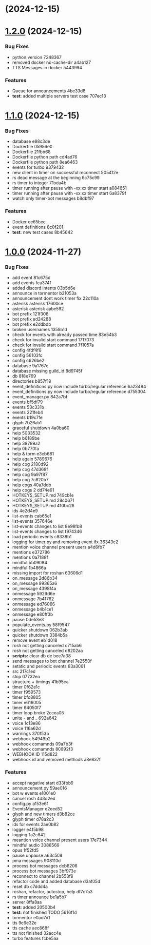 # [](/compare/v1.2.0...v) (2024-12-15)



# [1.2.0](/compare/v1.1.0...v1.2.0) (2024-12-15)


### Bug Fixes

* python version 7248367
* removed docker no-cache-dir a4ab127
* TTS Messages in docker 5443994


### Features

* Queue for announcements 4be33d8
* **test:** added multiple servers test case 707ec13



# [1.1.0](/compare/v1.0.0...v1.1.0) (2024-12-15)


### Bug Fixes

* database e98c3de
* Dockerfile 05956e0
* Dockerfile 21fbb68
* Dockerfile python path cd4ad76
* Dockerfile python path 8ea6463
* events for turbo 9379432
* new client in timer on successful reconnect 505412e
* rs dead message at the beginning 6c75c99
* rs timer to integer 71bda4b
* timer running after pause with -xx:xx timer start a084651
* timer running after pause with -xx:xx timer start 6a8379f
* watch only timer-bot messages b8dbf97


### Features

* Docker ee65bec
* event definitions 8c0f201
* **test:** new test cases 8b45642



# [1.0.0](/compare/e1001e0e4720ad041b39684789f0ccae71ccd344...v1.0.0) (2024-11-27)


### Bug Fixes

* add event 81c675d
* add events fea3741
* added discord intents 03b5d6e
* announce in tormentor b21053a
* announcement dont work timer fix 22c110a
* asterisk asterisk 17600ce
* asterisk asterisk aabe582
* bot prefix 121f308
* bot prefix ad24288
* bot prefix e2ddbdb
* broken usernames 1359a1d
* check for events with already passed time 83e54b3
* check for invalid start command 1717073
* check for invalid start command 7f1057a
* config 4fdf4f6
* config 56103fc
* config c626be2
* database 9a1767e
* database missing guild_id 8d9745f
* db 818e769
* directories b857f19
* event_definitions.py now include turbo/regular reference 6a23484
* event_definitions.py now include turbo/regular reference d755304
* event_manager.py 842a7bf
* events bf5df79
* events 53c331b
* events 221feb4
* events b19c7fe
* glyph 7b26ab1
* graceful shutdown 4a0ba60
* help 5033532
* help b6189be
* help 38799a2
* help 0b770fa
* help & torm e3cb681
* help again 5789676
* help cog 2180d92
* help cog 47d368f
* help cog 9a97f87
* help cog 7c820b7
* help cogs 40a7ddb
* help cogs 2 dd74e91
* HOTKEYS_SETUP.md 749cb1e
* HOTKEYS_SETUP.md 28c0671
* HOTKEYS_SETUP.md 410bc28
* ids 4e2d4e9
* list-events cab65e1
* list-events 357646e
* list-events changes to list 8e98fb8
* list-events changes to list f974346
* load periodic events c8338b1
* logging for timer.py and removing event ifx 36343c2
* mention voice channel present users a4d6fb7
* mentions e372786
* mentions 0a7188f
* mindful bb09084
* mindful 1b4866a
* missing import for roshan 63606d1
* on_message 2d86b34
* on_message 99365a6
* on_message 4398f4a
* onmessage 5929d6e
* onmessage 7b41762
* onmessage ed76066
* onmessage b4b1ce1
* onmessage e80ff3b
* pause 0de53e3
* populate_events.py 58f9547
* quicker shutdown 062b3ab
* quicker shutdown 3384b5a
* remove event eb1d018
* rosh not getting canceled c715ab6
* rosh not getting canceled d8202aa
* **scripts:** clear db de bee7a38
* send messages to bot channel 7e2550f
* setatic and periodic events 83a3061
* src 217c1ed
* stop 07732ea
* structure + timings 41b95ca
* timer 0f62e1c
* timer f959573
* timer bfc8805
* timer e618005
* timer 64050f7
* timer loop broke 2ccea05
* unite - and _ 692a642
* voice 1c13e86
* voice 116a62d
* warnings 370f53b
* webhook 54949b2
* webhook comamnds 09a7b3f
* webhook comamnds 80692f3
* WEBHOOK ID 115d822
* webhook id and vemoved methods a8e837f


### Features

* accept negative start d33fbb9
* announcement.py 59ae016
* bot w events e1001e0
* cancel rosh 4d3d2ed
* config.py a153e61
* EventsManager e2eed52
* glyph and new timers d3b82ce
* glyph timer d78a2c3
* ids for events 2ae0b82
* logger e4f5b98
* logging 1a2c842
* meantion voice channel present users 17e7344
* mindful audio 3088566
* opus 1f52fd5
* pause unpause a63c508
* pma messages 908110d
* process bot messages dcb8206
* process bot messages 3bf973e
* reconnect to channel 2b553f9
* refactor code and added database d3af05d
* reset db c7ddd4a
* roshan, refactor, autostop, help df7c7a3
* rs timer announce be1a5b7
* server 8ffa8aa
* **test:** added 20500b4
* **test:** not finished TODO 5616f1d
* tormentor e0ad7d1
* tts 9c6e32e
* tts cache aec868f
* tts not finished 32acc4e
* turbo features fcbe5aa



